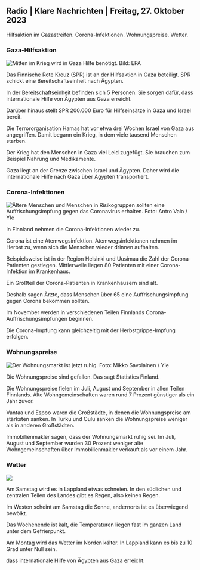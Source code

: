 ## Radio \| Klare Nachrichten \| Freitag, 27. Oktober 2023

Hilfsaktion im Gazastreifen. Corona-Infektionen. Wohnungspreise. Wetter.

### Gaza-Hilfsaktion

![Mitten im Krieg wird in Gaza Hilfe benötigt. Bild: EPA](https://images.cdn.yle.fi/image/upload/c_crop,h_3780,w_6720,x_0,y_700/ar_1.7777777777777777,c_fill,g_faces,h_675,w_1200/dpr_1.0/q_auto:eco/f_auto/fl_lossy/v1698396491/39-1192101653b784c2d563)

Das Finnische Rote Kreuz (SPR) ist an der Hilfsaktion in Gaza beteiligt. SPR schickt eine Bereitschaftseinheit nach Ägypten.

In der Bereitschaftseinheit befinden sich 5 Personen. Sie sorgen dafür, dass internationale Hilfe von Ägypten aus Gaza erreicht.

Darüber hinaus stellt SPR 200.000 Euro für Hilfseinsätze in Gaza und Israel bereit.

Die Terrororganisation Hamas hat vor etwa drei Wochen Israel von Gaza aus angegriffen. Damit begann ein Krieg, in dem viele tausend Menschen starben.

Der Krieg hat den Menschen in Gaza viel Leid zugefügt. Sie brauchen zum Beispiel Nahrung und Medikamente.

Gaza liegt an der Grenze zwischen Israel und Ägypten. Daher wird die internationale Hilfe nach Gaza über Ägypten transportiert.

### Corona-Infektionen

![Ältere Menschen und Menschen in Risikogruppen sollten eine Auffrischungsimpfung gegen das Coronavirus erhalten. Foto: Antro Valo / Yle](https://images.cdn.yle.fi/image/upload/c_crop,h_3510,w_6240,x_0,y_400/ar_1.7777777777777777,c_fill,g_faces,h_675,w_1200/dpr_1.0/q_auto:eco/f_auto/fl_lossy/v1670569792/39-933588623dccc01a881)

In Finnland nehmen die Corona-Infektionen wieder zu.

Corona ist eine Atemwegsinfektion. Atemwegsinfektionen nehmen im Herbst zu, wenn sich die Menschen wieder drinnen aufhalten.

Beispielsweise ist in der Region Helsinki und Uusimaa die Zahl der Corona-Patienten gestiegen. Mittlerweile liegen 80 Patienten mit einer Corona-Infektion im Krankenhaus.

Ein Großteil der Corona-Patienten in Krankenhäusern sind alt.

Deshalb sagen Ärzte, dass Menschen über 65 eine Auffrischungsimpfung gegen Corona bekommen sollten.

Im November werden in verschiedenen Teilen Finnlands Corona-Auffrischungsimpfungen beginnen.

Die Corona-Impfung kann gleichzeitig mit der Herbstgrippe-Impfung erfolgen.

### Wohnungspreise

![Der Wohnungsmarkt ist jetzt ruhig. Foto: Mikko Savolainen / Yle](https://images.cdn.yle.fi/image/upload/c_crop,h_3348,w_5952,x_0,y_483/ar_1.7777777777777777,c_fill,g_faces,h_675,w_1200/dpr_1.0/q_auto:eco/f_auto/fl_lossy/v1694415905/39-117017864fea8c7baf74)

Die Wohnungspreise sind gefallen. Das sagt Statistics Finland.

Die Wohnungspreise fielen im Juli, August und September in allen Teilen Finnlands. Alte Wohngemeinschaften waren rund 7 Prozent günstiger als ein Jahr zuvor.

Vantaa und Espoo waren die Großstädte, in denen die Wohnungspreise am stärksten sanken. In Turku und Oulu sanken die Wohnungspreise weniger als in anderen Großstädten.

Immobilienmakler sagen, dass der Wohnungsmarkt ruhig sei. Im Juli, August und September wurden 30 Prozent weniger alte Wohngemeinschaften über Immobilienmakler verkauft als vor einem Jahr.

### Wetter

![](https://images.cdn.yle.fi/image/upload/c_crop,h_1080,w_1919,x_0,y_0/ar_1.7777777777777777,c_fill,g_faces,h_675,w_1200/dpr_1.0/q_auto:eco/f_auto/fl_lossy/v1698421548/39-1192510653bdb0fbe9af)

Am Samstag wird es in Lappland etwas schneien. In den südlichen und zentralen Teilen des Landes gibt es Regen, also keinen Regen.

Im Westen scheint am Samstag die Sonne, andernorts ist es überwiegend bewölkt.

Das Wochenende ist kalt, die Temperaturen liegen fast im ganzen Land unter dem Gefrierpunkt.

Am Montag wird das Wetter im Norden kälter. In Lappland kann es bis zu 10 Grad unter Null sein.

dass internationale Hilfe von Ägypten aus Gaza erreicht.